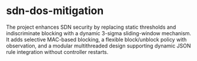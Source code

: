 # sdn-dos-mitigation
The project enhances SDN security by replacing static thresholds and indiscriminate blocking with a dynamic 3-sigma sliding-window mechanism. It adds selective MAC-based blocking, a flexible block/unblock policy with observation, and a modular multithreaded design supporting dynamic JSON rule integration without controller restarts.
